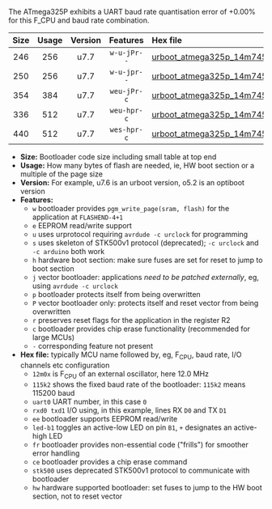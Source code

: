The ATmega325P exhibits a UART baud rate quantisation error of +0.00% for this F_CPU and baud rate combination.

|Size|Usage|Version|Features|Hex file|
|:-:|:-:|:-:|:-:|:--|
|246|256|u7.7|`w-u-jPr--`|[urboot_atmega325p_14m7456x_++76k8_uart0_rxe0_txe1_led+b5.hex](https://raw.githubusercontent.com/stefanrueger/urboot.hex/main/cores/megacore/atmega325p/external_oscillator/fcpu_14m7456x/br_++76k8/urboot_atmega325p_14m7456x_++76k8_uart0_rxe0_txe1_led+b5.hex)|
|250|256|u7.7|`w-u-jpr--`|[urboot_atmega325p_14m7456x_++76k8_uart0_rxe0_txe1_led+b5_fr.hex](https://raw.githubusercontent.com/stefanrueger/urboot.hex/main/cores/megacore/atmega325p/external_oscillator/fcpu_14m7456x/br_++76k8/urboot_atmega325p_14m7456x_++76k8_uart0_rxe0_txe1_led+b5_fr.hex)|
|354|384|u7.7|`weu-jPr-c`|[urboot_atmega325p_14m7456x_++76k8_uart0_rxe0_txe1_ee_led+b5_fr_ce.hex](https://raw.githubusercontent.com/stefanrueger/urboot.hex/main/cores/megacore/atmega325p/external_oscillator/fcpu_14m7456x/br_++76k8/urboot_atmega325p_14m7456x_++76k8_uart0_rxe0_txe1_ee_led+b5_fr_ce.hex)|
|336|512|u7.7|`weu-hpr-c`|[urboot_atmega325p_14m7456x_++76k8_uart0_rxe0_txe1_ee_led+b5_fr_ce_hw.hex](https://raw.githubusercontent.com/stefanrueger/urboot.hex/main/cores/megacore/atmega325p/external_oscillator/fcpu_14m7456x/br_++76k8/urboot_atmega325p_14m7456x_++76k8_uart0_rxe0_txe1_ee_led+b5_fr_ce_hw.hex)|
|440|512|u7.7|`wes-hpr-c`|[urboot_atmega325p_14m7456x_++76k8_uart0_rxe0_txe1_ee_led+b5_fr_ce_stk500_hw.hex](https://raw.githubusercontent.com/stefanrueger/urboot.hex/main/cores/megacore/atmega325p/external_oscillator/fcpu_14m7456x/br_++76k8/urboot_atmega325p_14m7456x_++76k8_uart0_rxe0_txe1_ee_led+b5_fr_ce_stk500_hw.hex)|

- **Size:** Bootloader code size including small table at top end
- **Usage:** How many bytes of flash are needed, ie, HW boot section or a multiple of the page size
- **Version:** For example, u7.6 is an urboot version, o5.2 is an optiboot version
- **Features:**
  + `w` bootloader provides `pgm_write_page(sram, flash)` for the application at `FLASHEND-4+1`
  + `e` EEPROM read/write support
  + `u` uses urprotocol requiring `avrdude -c urclock` for programming
  + `s` uses skeleton of STK500v1 protocol (deprecated); `-c urclock` and `-c arduino` both work
  + `h` hardware boot section: make sure fuses are set for reset to jump to boot section
  + `j` vector bootloader: applications *need to be patched externally*, eg, using `avrdude -c urclock`
  + `p` bootloader protects itself from being overwritten
  + `P` vector bootloader only: protects itself and reset vector from being overwritten
  + `r` preserves reset flags for the application in the register R2
  + `c` bootloader provides chip erase functionality (recommended for large MCUs)
  + `-` corresponding feature not present
- **Hex file:** typically MCU name followed by, eg, F<sub>CPU</sub>, baud rate, I/O channels etc configuration
  + `12m0x` is F<sub>CPU</sub> of an external oscillator, here 12.0 MHz
  + `115k2` shows the fixed baud rate of the bootloader: `115k2` means 115200 baud
  + `uart0` UART number, in this case `0`
  + `rxd0 txd1` I/O using, in this example, lines RX `D0` and TX `D1`
  + `ee` bootloader supports EEPROM read/write
  + `led-b1` toggles an active-low LED on pin `B1`, `+` designates an active-high LED
  + `fr` bootloader provides non-essential code ("frills") for smoother error handling
  + `ce` bootloader provides a chip erase command
  + `stk500` uses deprecated STK500v1 protocol to communicate with bootloader
  + `hw` hardware supported bootloader: set fuses to jump to the HW boot section, not to reset vector
